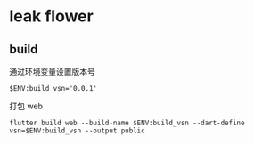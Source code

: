 # leak flower

## build

通过环境变量设置版本号

```
$ENV:build_vsn='0.0.1'
```

打包 web

```
flutter build web --build-name $ENV:build_vsn --dart-define vsn=$ENV:build_vsn --output public
```